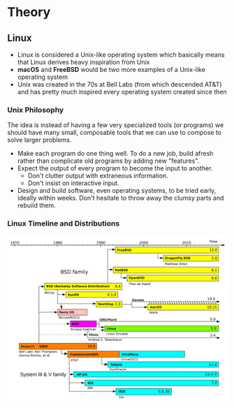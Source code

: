 # Theory

## Linux

- Linux is considered a Unix-like operating system which basically means that Linux derives heavy inspiration from Unix
- **macOS** and **FreeBSD** would be two more examples of a Unix-like operating system
- Unix was created in the 70s at Bell Labs (from which descended AT&T) and has pretty much inspired every operating system created since then

### Unix Philosophy

The idea is instead of having a few very specialized tools (or programs) we should have many small, composable tools that we can use to compose to solve larger problems.

- Make each program do one thing well. To do a new job, build afresh rather than complicate old programs by adding new "features".
- Expect the output of every program to become the input to another.
  - Don't clutter output with extraneous information.
  - Don't insist on interactive input.
- Design and build software, even operating systems, to be tried early, ideally within weeks. Don't hesitate to throw away the clumsy parts and rebuild them.

### Linux Timeline and Distributions

![Linux Timeline](./assets/linux-timeline.png)
